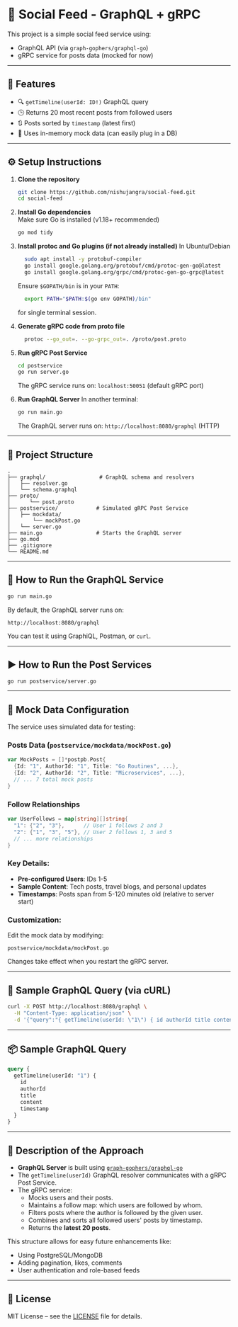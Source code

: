 # 📘 Social Feed - GraphQL + gRPC

This project is a simple social feed service using:
- GraphQL API (via `graph-gophers/graphql-go`)
- gRPC service for posts data (mocked for now)

---

## 🚀 Features

- 🔍 `getTimeline(userId: ID!)` GraphQL query
- 🕒 Returns 20 most recent posts from followed users
- 🔃 Posts sorted by `timestamp` (latest first)
- 🧠 Uses in-memory mock data (can easily plug in a DB)

---

## ⚙️ Setup Instructions

1. **Clone the repository**  
   ```bash
   git clone https://github.com/nishujangra/social-feed.git
   cd social-feed
   ```

2. **Install Go dependencies**  
   Make sure Go is installed (v1.18+ recommended)

   ```bash
   go mod tidy
   ```

3. **Install protoc and Go plugins (if not already installed)**
    In Ubuntu/Debian

    ```bash
      sudo apt install -y protobuf-compiler
      go install google.golang.org/protobuf/cmd/protoc-gen-go@latest
      go install google.golang.org/grpc/cmd/protoc-gen-go-grpc@latest
    ```

    Ensure `$GOPATH/bin` is in your `PATH`:

    ```bash
      export PATH="$PATH:$(go env GOPATH)/bin"
    ```
    for single terminal session.

4. **Generate gRPC code from proto file**

    ```bash
      protoc --go_out=. --go-grpc_out=. /proto/post.proto
    ```


5. **Run gRPC Post Service**
   ```bash
   cd postservice
   go run server.go
   ```

   The gRPC service runs on: `localhost:50051` (default gRPC port)

6. **Run GraphQL Server**
   In another terminal:
   ```bash
   go run main.go
   ```

   The GraphQL server runs on: `http://localhost:8080/graphql` (HTTP)

---

## 📁 Project Structure

```
.
├── graphql/                 # GraphQL schema and resolvers
│   ├── resolver.go
│   └── schema.graphql
├── proto/
│      └── post.proto
├── postservice/            # Simulated gRPC Post Service
│   ├── mockdata/
│       └── mockPost.go
│   └── server.go
├── main.go                 # Starts the GraphQL server
├── go.mod
├── .gitignore
└── README.md
```

---

## 🚀 How to Run the GraphQL Service

```bash
go run main.go
```

By default, the GraphQL server runs on:
```
http://localhost:8080/graphql
```

You can test it using GraphiQL, Postman, or `curl`.

---

## ▶️ How to Run the Post Services

```bash
go run postservice/server.go
```
---

## 🧪 Mock Data Configuration

The service uses simulated data for testing:

### Posts Data (`postservice/mockdata/mockPost.go`)
```go
var MockPosts = []*postpb.Post{
  {Id: "1", AuthorId: "1", Title: "Go Routines", ...},
  {Id: "2", AuthorId: "2", Title: "Microservices", ...},
  // ... 7 total mock posts
}
```

### Follow Relationships
```go
var UserFollows = map[string][]string{
  "1": {"2", "3"},      // User 1 follows 2 and 3
  "2": {"1", "3", "5"}, // User 2 follows 1, 3 and 5
  // ... more relationships
}
```

### Key Details:
- **Pre-configured Users**: IDs 1-5
- **Sample Content**: Tech posts, travel blogs, and personal updates
- **Timestamps**: Posts span from 5-120 minutes old (relative to server start)

### Customization:
Edit the mock data by modifying:
```
postservice/mockdata/mockPost.go
```
Changes take effect when you restart the gRPC server.

---

## 🧪 Sample GraphQL Query (via cURL)

```bash
curl -X POST http://localhost:8080/graphql \
  -H "Content-Type: application/json" \
  -d '{"query":"{ getTimeline(userId: \"1\") { id authorId title content timestamp } }"}'
```

---


## 📦 Sample GraphQL Query

```graphql
query {
  getTimeline(userId: "1") {
    id
    authorId
    title
    content
    timestamp
  }
}
```

---

## 🧠 Description of the Approach

- **GraphQL Server** is built using [`graph-gophers/graphql-go`](https://github.com/graph-gophers/graphql-go)
- The `getTimeline(userId)` GraphQL resolver communicates with a gRPC Post Service.
- The gRPC service:
  - Mocks users and their posts.
  - Maintains a follow map: which users are followed by whom.
  - Filters posts where the author is followed by the given user.
  - Combines and sorts all followed users' posts by timestamp.
  - Returns the **latest 20 posts**.

This structure allows for easy future enhancements like:
- Using PostgreSQL/MongoDB
- Adding pagination, likes, comments
- User authentication and role-based feeds

---

## 📄 License

MIT License – see the [LICENSE](LICENSE.md) file for details.